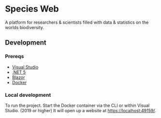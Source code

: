 # Species Web

A platform for researchers & scientists filled with data & statistics on the worlds biodiversity.

## Development

### Prereqs

- [Visual Studio](https://visualstudio.microsoft.com/)
- [.NET 5](https://dotnet.microsoft.com/download/dotnet/5.0)
- [Blazor](https://dotnet.microsoft.com/apps/aspnet/web-apps/blazor)
- [Docker](https://www.docker.com/)

### Local development

To run the project. Start the Docker container via the CLI or within Visual Studio. (2019 or higher) It will open up a website at <https://localhost:49159/>.